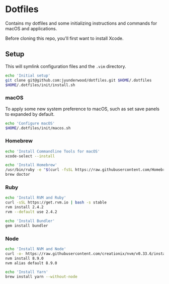 # Dotfiles

Contains my dotfiles and some initializing instructions and commands for macOS and applications.

Before cloning this repo, you'll first want to install Xcode.

## Setup

This will symlink configuration files and the `.vim` directory.

```bash
echo 'Initial setup'
git clone git@github.com:jyunderwood/dotfiles.git $HOME/.dotfiles
$HOME/.dotfiles/init/install.sh
```

### macOS

To apply some new system preference to macOS, such as set save panels to expanded by default.

```bash
echo 'Configure macOS'
$HOME/.dotfiles/init/macos.sh
```

### Homebrew

```bash
echo 'Install Commandline Tools for macOS'
xcode-select --install

echo 'Install Homebrew'
/usr/bin/ruby -e "$(curl -fsSL https://raw.githubusercontent.com/Homebrew/install/master/install)"
brew doctor
```

### Ruby

```bash
echo 'Install RVM and Ruby'
curl -sSL https://get.rvm.io | bash -s stable
rvm install 2.4.2
rvm --default use 2.4.2

echo 'Install Bundler'
gem install bundler
```

### Node

```bash
echo 'Install NVM and Node'
curl -o- https://raw.githubusercontent.com/creationix/nvm/v0.33.6/install.sh | bash
nvm install 8.9.0
nvm alias default 8.9.0

echo 'Install Yarn'
brew install yarn --without-node
```
